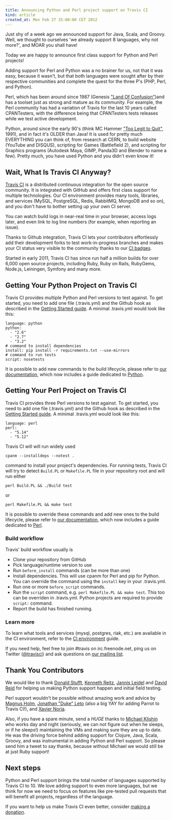 ```yaml
---
title: Announcing Python and Perl project support on Travis CI
kind: article
created_at: Mon Feb 27 15:00:00 CET 2012
---
```


Just shy of a week ago we announced support for Java, Scala, and Groovy. Well, we thought to ourselves 'we already support 8 languages, why not more?', and MOAR you shall have!

Today we are happy to announce first class support for Python and Perl projects!

Adding support for Perl and Python was a no brainer for us, not that it was easy, because it wasn't, but that both languages were sought after by their respective communities and complete the quest for the three P's (PHP, Perl, and Python). 

Perl, which has been around since 1987 (Genesis ["Land Of Confusion"](http://youtu.be/TlBIa8z_Mts))and has a toolset just as strong and mature as its community. For example, the Perl community has had a variation of Travis for the last 10 years called CPANTesters, with the difference being that CPANTesters tests releases while we test active development.

Python, around since the early 90's (think MC Hammer ["Too Legit to Quit"](http://youtu.be/_UJaLq4YOo0), 1991), and in fact it's OLDER than Java! It is used for pretty much EVERYTHING you can think of, from research at CERN, to build website (YouTube and DISQUS), scripting for Games (Battlefield 2), and scripting for Graphics programs (Autodesk Maya, GIMP, Panda3D and Blender to name a few). Pretty much, you have used Python and you didn't even know it!

## Wait, What Is Travis CI Anyway?

[Travis CI](http://travis-ci.org) is a distributed continuous integration for the open source community. It is integrated with GitHub and offers first class support for multiple technologies. Our CI environment provides many tools, libraries, and services (MySQL, PostgreSQL, Redis, RabbitMQ, MongoDB and so on), and you don't have to bother setting up your own CI server.

You can watch build logs in near-real time in your browser, access logs later, and even link to log line numbers (for example, when reporting an issue).

Thanks to Github integration, Travis CI lets your contributors effortlessly add their development forks to test work-in-progress branches and makes your CI status very visible to the community thanks to our [CI badges](http://about.travis-ci.org/docs/user/status-images/).

Started in early 2011, Travis CI has since run half a million builds for over 6,000 open source projects, including Ruby, Ruby on Rails, RubyGems, Node.js, Leiningen, Symfony and many more.


## Getting Your Python Project on Travis CI

Travis CI provides multiple Python and Perl versions to test against. To get started, you need to add one file
(.travis.yml) and the Github hook as described in the [Getting Started guide](http://about.travis-ci.org/docs/user/getting-started/). A minimal .travis.yml
would look like this:

    language: python
    python:
      - "2.6"
      - "2.7"
      - "3.2"
    # command to install dependencies
    install: pip install -r requirements.txt --use-mirrors
    # command to run tests
    script: nosetests

It is possible to add new commands to the build lifecycle, please refer to [our documentation](http://about.travis-ci.org/), which now includes a guide dedicated to [Python](http://about.travis-ci.org/docs/user/languages/python/).



## Getting Your Perl Project on Travis CI

Travis CI provides three Perl versions to test against. To get started, you need to add one file
(.travis.yml) and the Github hook as described in the [Getting Started guide](http://about.travis-ci.org/docs/user/getting-started/). A minimal .travis.yml
would look like this:

    language: perl
    perl:
      - "5.14"
      - "5.12"

Travis CI will will run widely used

    cpanm --installdeps --notest .

command to install your project's dependencies. For running tests, Travis CI will try to detect `Build.PL` or `Makefile.PL` file in your repository root
and will run either

    perl Build.PL && ./Build test

or

    perl Makefile.PL && make test

It is possible to override these commands and add new ones to the build lifecycle, please refer to [our documentation](http://about.travis-ci.org/), which now includes a guide dedicated to [Perl](http://about.travis-ci.org/docs/user/languages/perl/).




### Build workflow

Travis' build workflow usually is

 * Clone your repository from GitHub
 * Pick language/runtime version to use
 * Run `before_install` commands (can be more than one)
 * Install dependencies. This will use cpanm for Perl and pip for Python. You can override the command using the `install` key in your .travis.yml.
 * Run one or more `before_script` commands.
 * Run the `script` command, e.g. `perl Makefile.PL && make test`. This too can be overriden in .travis.yml. Python projects are required to provide `script:` command.
 * Report the build has finished running.



### Learn more

To learn what tools and services (mysql, postgres, riak, etc.) are available in the CI environment, refer to the [CI environment](http://about.travis-ci.org/docs/user/ci-environment/) guide.

If you need help, feel free to join #travis on irc.freenode.net, ping us on Twitter ([@travisci](http://twitter.com/travisci)) and ask questions on [our mailing list](https://groups.google.com/group/travis-ci).



## Thank You Contributors

We would like to thank [Donald Stufft](http://twitter.com/dstufft), [Kenneth Reitz](http://twitter.com/kennethreitz), [Jannis Leidel](http://twitter.com/jezdez) and [David Reid](http://twitter.com/dreid) for helping us making Python support happen and initial field testing.

Perl support wouldn't be possible without amazing work and advice by [Magnus Holm](http://twitter.com/judofyr), [Jonathan "Duke" Leto](http://twitter.com/dukeleto) (also a big YAY for adding Parrot to Travis CI!), and [Xavier Noria](http://twitter.com/fxn).

Also, if you have a spare minute, send a *HUGE* thanks to [Michael Klishin](http://twitter.com/michaelklishin) who works day and night (seriously, we can not figure out when he sleeps, or if he sleeps!) maintaining the VMs and making sure they are up to date. He was the driving force behind adding support for Clojure, Java, Scala, Groovy, and was instrumental in adding Python and Perl support. So please send him a tweet to say thanks, because without Michael we would still be at just Ruby support!


## Next steps

Python and Perl support brings the total number of languages supported by Travis CI to 10. We love adding support to even more languages, but we think for now we need to focus on features like pre-tested pull requests that will benefit all projects, regardless of the language.

If you want to help us make Travis CI even better, consider [making a donation](https://love.travis-ci.org).
